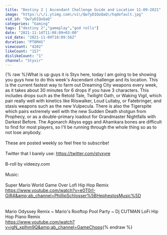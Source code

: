 ```yaml
---
title: "Destiny 2 | Ascendant Challenge Guide and Location 11-09-2021"
image: "https:\/\/i.ytimg.com\/vi\/Qw7yDIQoQaQ\/hqdefault.jpg"
vid_id: "Qw7yDIQoQaQ"
categories: "Gaming"
tags: ["destiny 2","gameplay","god rolls"]
date: "2021-11-14T11:08:09+03:00"
vid_date: "2021-11-09T18:09:56Z"
duration: "PT8M4S"
viewcount: "4202"
likeCount: "157"
dislikeCount: "1"
channel: "Styxir"
---
```

{% raw %}What is up guys it is Styx here, today I am going to be showing you guys how to do this week's Ascendant challenge and its location. This is the current fastest way to farm out Dreaming City weapons every week, as it takes about 30 minutes for 6 drops if you have 3 characters. This includes drops such as the Retold Tale, Twilight Oath, or Waking Vigil, which pair really well with kinetics like Riiswalker, Loud Lullaby, or Fatebringer, and stasis weapons such as the new Vulpecula. There is also the Tigerspite which pairs extremely well with the new Sudden Death shotgun from Prophecy, or as a double-primary loadout for Grandmaster Nightfalls with Darkest Before. The Agonarch Abyss eggs and Ahamkara bones are difficult to find for most players, so I'll be running through the whole thing so as to not lose anybody.<br /><br />These are posted weekly so feel free to subscribe!<br /><br />Twitter that I barely use: <a rel="nofollow" target="blank" href="https://twitter.com/styxyre">https://twitter.com/styxyre</a><br /><br />B-roll by videezy.com<br /><br />Music:<br /><br />Super Mario World Game Over Lofi Hip Hop Remix<br /><a rel="nofollow" target="blank" href="https://www.youtube.com/watch?v=e0T0rI-GiR4&amp;ab_channel=PhillipSchlosser%5BHephestosMusic%5D">https://www.youtube.com/watch?v=e0T0rI-GiR4&amp;ab_channel=PhillipSchlosser%5BHephestosMusic%5D</a><br /><br /><br />Mario Odyssey Remix ~ Mario's Rooftop Pool Party ~ Dj CUTMAN LoFi Hip Hop Piano Remix<br /><a rel="nofollow" target="blank" href="https://www.youtube.com/watch?v=igN_xplhm9Q&amp;ab_channel=GameChops">https://www.youtube.com/watch?v=igN_xplhm9Q&amp;ab_channel=GameChops</a>{% endraw %}
